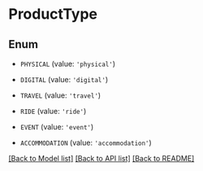 # ProductType


## Enum

* `PHYSICAL` (value: `'physical'`)

* `DIGITAL` (value: `'digital'`)

* `TRAVEL` (value: `'travel'`)

* `RIDE` (value: `'ride'`)

* `EVENT` (value: `'event'`)

* `ACCOMMODATION` (value: `'accommodation'`)

[[Back to Model list]](../README.md#documentation-for-models) [[Back to API list]](../README.md#documentation-for-api-endpoints) [[Back to README]](../README.md)


